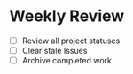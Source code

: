 # Weekly Review
- [ ] Review all project statuses
- [ ] Clear stale Issues
- [ ] Archive completed work